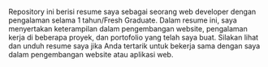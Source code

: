 Repository ini berisi resume saya sebagai seorang web developer dengan pengalaman selama 1 tahun/Fresh Graduate. Dalam resume ini, saya menyertakan keterampilan dalam pengembangan website, pengalaman kerja di beberapa proyek, dan portofolio yang telah saya buat. Silakan lihat dan unduh resume saya jika Anda tertarik untuk bekerja sama dengan saya dalam pengembangan website atau aplikasi web.
